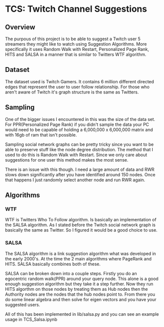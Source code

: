 # TCS: Twitch Channel Suggestions

## Overview
The purpous of this project is to be able to suggest a Twitch user 5 streamers they might like to watch using Suggestion Algorithms. More specifically it uses Random Walk with Restart, Personalized Page Rank, HITS and SALSA in a manner that is similar to Twitters WTF algorithm.

## Dataset
The dataset used is Twitch Gamers. It contains 6 million different directed edges that represent the user to user follow relationship. For those who aren't aware of Twitch it's graph structure is the same as Twitters.

##  Sampling
One of the bigger issues I encountered in this was the size of the data set. For PPR(Personalized Page Rank) if you didn't sample the data your PC would need to be capable of holding a 6,000,000 x 6,000,000 matrix and with 16gb of ram that isn't possible.

Sampling social network graphs can be pretty tricky since you want to be able to preserve stuff like the node degree distribution. The method that I used to do this is Random Walk with Restart. Since we only care about suggestions for one user this method makes the most sense.

There is an issue with this though. I need a large amount of data and RWR slows down significantly after you have identified around 150 nodes. Once that happens I just randomly select another node and run RWR again. 

## Algorithms

### WTF
WTF is Twitters Who To Follow algorithm. Is basically an implementation of the SALSA algorithm. As I stated before the Twitch social network graph is basically the same as Twitter. So I figured it would be a good choice to use.

### SALSA
The SALSA algorithm is a link suggestion algorithm what was developed in the early 2000's. At the time the 2 main algorithms where PageRank and HITS. SALSA basically combines both of these. 

SALSA can be broken down into a couple steps. Firstly you do an egocentric random walk(PPR) around your query node. This alone is a good enough suggestion algorithm but they take it a step further. Now they run HITS algorthm on those nodes by treating them as Hub nodes then the Authority nodes are the nodes that the hub nodes point to. From there you do some linear algebra and then solve for eigen vectors and you have your suggested users.

All of this has been implemented in lib/salsa.py and you can see an example usage in TCS_Salsa.ipynb

